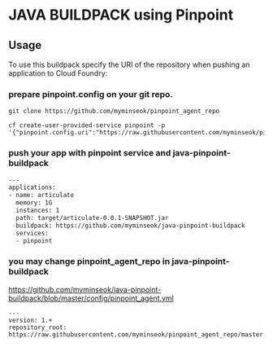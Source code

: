 
# JAVA BUILDPACK using Pinpoint

## Usage
To use this buildpack specify the URI of the repository when pushing an application to Cloud Foundry:

### prepare pinpoint.config on your git repo.

```
git clone https://github.com/myminseok/pinpoint_agent_repo

cf create-user-provided-service pinpoint -p '{"pinpoint.config.uri":"https://raw.githubusercontent.com/myminseok/pinpoint_agent_repo/master/pinpoint.config"}'

```


### push your app  with pinpoint service and java-pinpoint-buildpack


```bash
---
applications:
- name: articulate
  memory: 1G 
  instances: 1
  path: target/articulate-0.0.1-SNAPSHOT.jar
  buildpack: https://github.com/myminseok/java-pinpoint-buildpack
  services:
  - pinpoint

```

### you may change pinpoint_agent_repo in java-pinpoint-buildpack
https://github.com/myminseok/java-pinpoint-buildpack/blob/master/config/pinpoint_agent.yml
```
---
version: 1.+
repository_root: https://raw.githubusercontent.com/myminseok/pinpoint_agent_repo/master
```